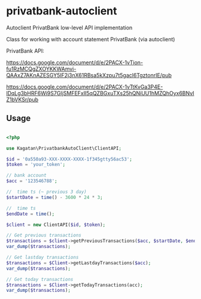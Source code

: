 # privatbank-autoclient
Autoclient PrivatBank low-level API implementation

Class for working with account statement PrivatBank (via autoclient)


PrivatBank API:

https://docs.google.com/document/d/e/2PACX-1vTion-fu1RzMCQgZXOYKKWAmvi-QAAxZ7AKnAZESGY5lF2j3nX61RBsa5kXzpu7t5gacl6TgztonrIE/pub

https://docs.google.com/document/d/e/2PACX-1vTtKvGa3P4E-lDqLg3bHRF6Wi9S7GIjSMFEFxII5qQZBGxuTXs25hQNiUU1hMZQhOyx6BNvIZ1bVKSr/pub
 
 
## Usage

```php

<?php 

use Kagatan\PrivatbankAutoClient\ClientAPI;

$id = '0a550a93-XXX-XXXX-XXXX-1f345gtty56ac53';
$token = 'your_token';

// bank account
$acc = '123546788'; 

//  time ts (~ previous 3 day)
$startDate = time() - 3600 * 24 * 3;

//  time ts
$endDate = time();

$client = new ClientAPI($id, $token);

// Get previous transactions
$transactions = $client->getPreviousTransactions($acc, $startDate, $endDate);
var_dump($transactions);

// Get lastday transactions
$transactions = $Client->getLastdayTransactions($acc); 
var_dump($transactions);

// Get today transactions
$transactions = $Client->getTodayTransactions(acc);
var_dump($transactions);
```
